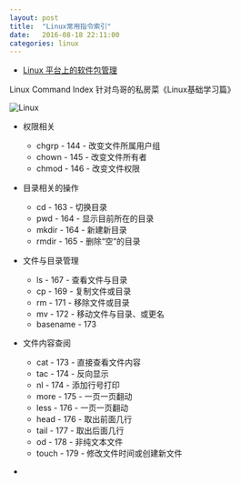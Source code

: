 ```yaml
---
layout: post
title:  "Linux常用指令索引"
date:   2016-08-18 22:11:00
categories: linux
---
```


* [Linux 平台上的软件包管理](https://www.ibm.com/developerworks/cn/linux/l-cn-rpmdpkg/index.html)



Linux Command Index 针对鸟哥的私房菜《Linux基础学习篇》

![Linux](https://img1.doubanio.com/lpic/s4399937.jpg)

* 权限相关
  - chgrp - 144 - 改变文件所属用户组
  - chown - 145 - 改变文件所有者 
  - chmod - 146 - 改变文件权限


* 目录相关的操作
  - cd - 163 - 切换目录
  - pwd - 164 - 显示目前所在的目录
  - mkdir - 164 - 新建新目录 
  - rmdir - 165 - 删除“空“的目录
* 文件与目录管理
  * ls - 167 - 查看文件与目录
  * cp - 169 - 复制文件或目录
  * rm - 171 - 移除文件或目录
  * mv - 172 - 移动文件与目录、或更名
  * basename - 173
* 文件内容查阅
  * cat - 173 - 直接查看文件内容
  * tac - 174 - 反向显示
  * nl - 174 - 添加行号打印
  * more - 175 - 一页一页翻动
  * less - 176 - 一页一页翻动 
  * head - 176 - 取出前面几行 
  * tail - 177 - 取出后面几行 
  * od - 178 - 非纯文本文件
  * touch - 179 - 修改文件时间或创建新文件
* ​









